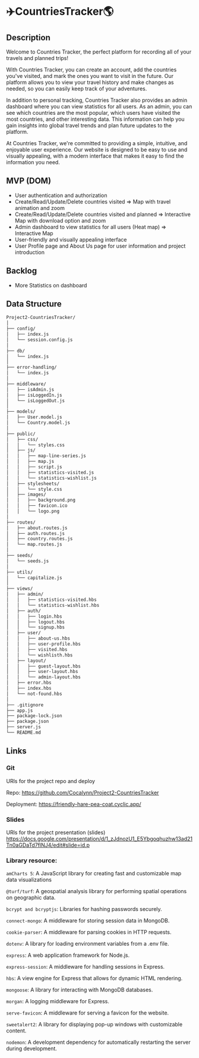 # ✈️CountriesTracker🌎


## Description

Welcome to Countries Tracker, the perfect platform for recording all of your travels and planned trips! 

With Countries Tracker, you can create an account, add the countries you've visited, and mark the ones you want to visit in the future. Our platform allows you to view your travel history and make changes as needed, so you can easily keep track of your adventures.

In addition to personal tracking, Countries Tracker also provides an admin dashboard where you can view statistics for all users. As an admin, you can see which countries are the most popular, which users have visited the most countries, and other interesting data. This information can help you gain insights into global travel trends and plan future updates to the platform.

At Countries Tracker, we're committed to providing a simple, intuitive, and enjoyable user experience. Our website is designed to be easy to use and visually appealing, with a modern interface that makes it easy to find the information you need. 

## MVP (DOM)

- User authentication and authorization
- Create/Read/Update/Delete countries visited => Map with travel animation and zoom
- Create/Read/Update/Delete countries visited and planned => Interactive Map with download option and zoom
- Admin dashboard to view statistics for all users (Heat map) => Interactive Map
- User-friendly and visually appealing interface
- User Profile page and About Us page for user information and project introduction

## Backlog
- More Statistics on dashboard

## Data Structure

```bash
Project2-CountriesTracker/
│ 
├── config/
│   ├── index.js
│   └── session.config.js 
│
├── db/
│   └── index.js 
│
├── error-handling/
│   └── index.js 
│
├── middleware/
│   ├── isAdmin.js
│   ├── isLoggedIn.js
│   └── isLoggedOut.js 
│ 
├── models/
│   ├── User.model.js
│   └── Country.model.js 
│
├── public/
│   ├── css/
│   │   └── styles.css
│   ├── js/
│   │   ├── map-line-series.js
│   │   ├── map.js
│   │   ├── script.js
│   │   ├── statistics-visited.js
│   │   └── statistics-wishlist.js
│   ├── stylesheets/
│   │   └── style.css
│   ├── images/
│   │   ├── background.png
│   │   ├── favicon.ico
│   │   └── logo.png
│
├── routes/
│   ├── about.routes.js
│   ├── auth.routes.js
│   ├── country.routes.js
│   └── map.routes.js
│
├── seeds/
│   └── seeds.js
│
├── utils/
│   └── capitalize.js
│
├── views/
│   ├── admin/
│   │   ├── statistics-visited.hbs
│   │   └── statistics-wishlist.hbs
│   ├── auth/
│   │   ├── login.hbs
│   │   ├── logout.hbs
│   │   └── signup.hbs
│   ├── user/
│   │   ├── about-us.hbs
│   │   ├── user-profile.hbs
│   │   ├── visited.hbs
│   │   └── wishlisth.hbs
│   ├── layout/
│   │   ├── guest-layout.hbs
│   │   ├── user-layout.hbs
│   │   └── admin-layout.hbs
│   ├── error.hbs
│   ├── index.hbs
│   └── not-found.hbs
│
├── .gitignore 
├── app.js
├── package-lock.json
├── package.json
├── server.js
└── README.md
```


## Links

### Git
URls for the project repo and deploy

Repo: https://github.com/Cocalynn/Project2-CountriesTracker

Deployment: https://friendly-hare-pea-coat.cyclic.app/

### Slides
URls for the project presentation (slides)
https://docs.google.com/presentation/d/1_zJdnozU1_E5Ybgoqhuzhw13ad21Tn0aGDaTd7flNJ4/edit#slide=id.p


### Library resource: 
`amCharts 5`: A JavaScript library for creating fast and customizable map data visualizations

`@turf/turf`: A geospatial analysis library for performing spatial operations on geographic data.

`bcrypt and bcryptjs`: Libraries for hashing passwords securely.

`connect-mongo`: A middleware for storing session data in MongoDB.

`cookie-parser`: A middleware for parsing cookies in HTTP requests.

`dotenv`: A library for loading environment variables from a .env file.

`express`: A web application framework for Node.js.

`express-session`: A middleware for handling sessions in Express.

`hbs`: A view engine for Express that allows for dynamic HTML rendering.

`mongoose`: A library for interacting with MongoDB databases.

`morgan`: A logging middleware for Express.

`serve-favicon`: A middleware for serving a favicon for the website.

`sweetalert2`: A library for displaying pop-up windows with customizable content.

`nodemon`: A development dependency for automatically restarting the server during development.
